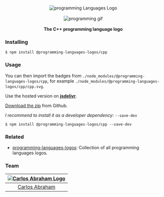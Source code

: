 <p align="center">
    <br>
    <img src="https://cdn.jsdelivr.net/npm/@programming-languages-logos/cpp@0.0.1/cpp_256x256.png" alt="programming Languages Logo">
    <br>
    <br>
    <img src="https://cdn.abranhe.com/projects/porgramming-languages-logos/logo.svg" alt="programming gif">
    <br>
    <br>
    <b>The C++ programming language logo</b>
</p>

### Installing

```
$ npm install @programming-languages-logos/cpp
```

### Usage

You can then import the badges from `./node_modules/@programming-languages-logos/cpp`, for example `./node_modules/@programming-languages-logos/cpp/cpp.svg`.

 Use the hosted version on
 [**jsdelivr**](https://www.jsdelivr.com/package/npm/@programming-languages-logos/cpp).

[Download the zip](https://github.com/abranhe/programming-languages-logos/releases/latest) from Github.


*I recommend to install it as a developer dependency*:  `--save-dev`

```
$ npm install @programming-languages-logos/cpp --save-dev
```

### Related

- [programming-languages-logos][all]: Collection of all programming languages logos.

### Team

|[![Carlos Abraham Logo][abranhe-img]][abranhe]|
| :-: |
| [Carlos Abraham][abranhe] |

<!------------- Some links ----------------->
[abranhe]: https://github.com/abranhe
[abranhe-img]: https://avatars3.githubusercontent.com/u/21347264?s=50
[all]: https://github.com/abranhe/programming-languages-logos
